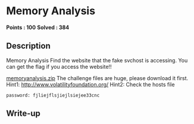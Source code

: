 # Memory Analysis

**Points : 100**
**Solved : 384**

## Description
Memory Analysis
Find the website that the fake svchost is accessing.
You can get the flag if you access the website!!

[memoryanalysis.zip](memoryanalysis.zip)
The challenge files are huge, please download it first. 
Hint1: http://www.volatilityfoundation.org/
Hint2: Check the hosts file

`password: fjliejflsjiejlsiejee33cnc `
## Write-up

